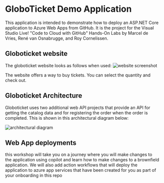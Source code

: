# GloboTicket Demo Application

This application is intended to demonstrate how to deploy an ASP.NET Core application to Azure Web Apps from GitHub.
It is the  project for the Visual Studio Live! "Code to Cloud with GitHub" Hands-On Labs by Marcel de Vries, René van Osnabrugge, and Roy Cornelissen.

## Globoticket website
The globoticket website looks as follows when used:
![website screenshot](images/website-screenshot.png)

The website offers a way to buy tickets. You can select the quantity and check out.

## Globoticket Architecture
Globoticket uses two additional web API projects that provide an API for getting the 
catalog data and for registering the order when the order is completed.
This is shown in this architectural diagram below:

![architectural diagram](images/globoticket-architecture.png)

## Web App deployments
this workshop will take you on a journey where you will make changes to the application using copilot and learn how to make changes to a brownfield application. We will also add action workflows that will deploy the application to azure app services that have been created for you as part of your onboarding in this repo


